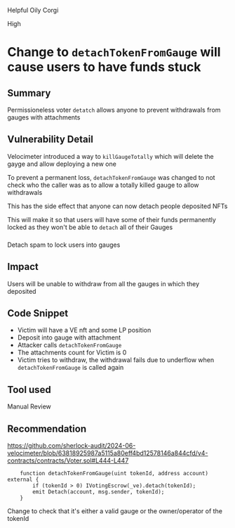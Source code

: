Helpful Oily Corgi

High

# Change to `detachTokenFromGauge` will cause users to have funds stuck

## Summary

Permissioneless voter `detatch` allows anyone to prevent withdrawals from gauges with attachments

## Vulnerability Detail

Velocimeter introduced a way to `killGaugeTotally` which will delete the gayge and allow deploying a new one

To prevent a permanent loss, `detachTokenFromGauge` was changed to not check who the caller was as to allow a totally killed gauge to allow withdrawals

This has the side effect that anyone can now detach people deposited NFTs

This will make it so that users will have some of their funds permanently locked as they won't be able to `detach` all of their Gauges

###

Detach spam to lock users into gauges

## Impact

Users will be unable to withdraw from all the gauges in which they deposited

## Code Snippet

- Victim will have a VE nft and some LP position
- Deposit into gauge with attachment
- Attacker calls `detachTokenFromGauge`
- The attachments count for Victim is 0
- Victim tries to withdraw, the withdrawal fails due to underflow when `detachTokenFromGauge` is called again

## Tool used

Manual Review

## Recommendation

https://github.com/sherlock-audit/2024-06-velocimeter/blob/63818925987a5115a80eff4bd12578146a844cfd/v4-contracts/contracts/Voter.sol#L444-L447

```solidity
    function detachTokenFromGauge(uint tokenId, address account) external {
        if (tokenId > 0) IVotingEscrow(_ve).detach(tokenId);
        emit Detach(account, msg.sender, tokenId);
    }
```

Change to check that it's either a valid gauge or the owner/operator of the tokenId